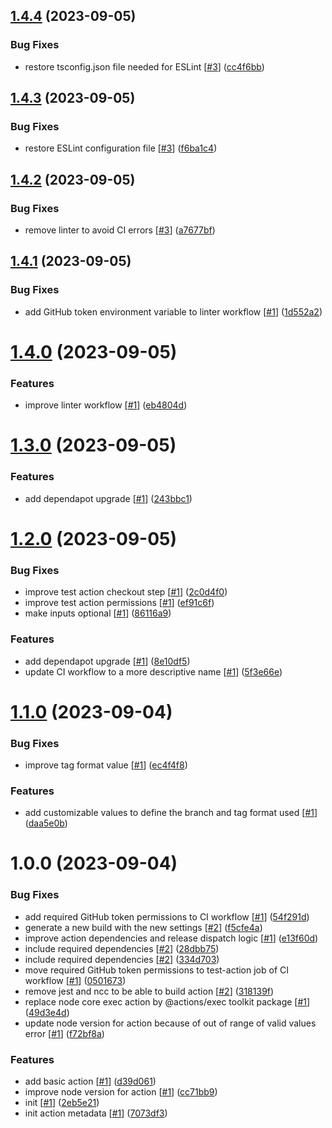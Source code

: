## [1.4.4](https://github.com/d3p1/semantic-release-action/compare/1.4.3...1.4.4) (2023-09-05)


### Bug Fixes

* restore tsconfig.json file needed for ESLint [[#3](https://github.com/d3p1/semantic-release-action/issues/3)] ([cc4f6bb](https://github.com/d3p1/semantic-release-action/commit/cc4f6bbd3481ad21eaa830fd7eefc90d50ae94fa))

## [1.4.3](https://github.com/d3p1/semantic-release-action/compare/1.4.2...1.4.3) (2023-09-05)


### Bug Fixes

* restore ESLint configuration file [[#3](https://github.com/d3p1/semantic-release-action/issues/3)] ([f6ba1c4](https://github.com/d3p1/semantic-release-action/commit/f6ba1c446c930ed4469cabf77cf782c0cc46407d))

## [1.4.2](https://github.com/d3p1/semantic-release-action/compare/1.4.1...1.4.2) (2023-09-05)


### Bug Fixes

* remove linter to avoid CI errors [[#3](https://github.com/d3p1/semantic-release-action/issues/3)] ([a7677bf](https://github.com/d3p1/semantic-release-action/commit/a7677bf9f2f2b6e8752d5f7a3f1fb8125e8e5cae))

## [1.4.1](https://github.com/d3p1/semantic-release-action/compare/1.4.0...1.4.1) (2023-09-05)


### Bug Fixes

* add GitHub token environment variable to linter workflow [[#1](https://github.com/d3p1/semantic-release-action/issues/1)] ([1d552a2](https://github.com/d3p1/semantic-release-action/commit/1d552a2e7881440fbc30eada56e1f4023d873535))

# [1.4.0](https://github.com/d3p1/semantic-release-action/compare/1.3.0...1.4.0) (2023-09-05)


### Features

* improve linter workflow [[#1](https://github.com/d3p1/semantic-release-action/issues/1)] ([eb4804d](https://github.com/d3p1/semantic-release-action/commit/eb4804d3d50549a7d15a3ed647535517a437a16b))

# [1.3.0](https://github.com/d3p1/semantic-release-action/compare/1.2.0...1.3.0) (2023-09-05)


### Features

* add dependapot upgrade [[#1](https://github.com/d3p1/semantic-release-action/issues/1)] ([243bbc1](https://github.com/d3p1/semantic-release-action/commit/243bbc166bb947a8f836ff8f1284257bae476710))

# [1.2.0](https://github.com/d3p1/semantic-release-action/compare/1.1.0...1.2.0) (2023-09-05)


### Bug Fixes

* improve test action checkout step [[#1](https://github.com/d3p1/semantic-release-action/issues/1)] ([2c0d4f0](https://github.com/d3p1/semantic-release-action/commit/2c0d4f0ac6d30c455d19b697f061e2786aeb282c))
* improve test action permissions [[#1](https://github.com/d3p1/semantic-release-action/issues/1)] ([ef91c6f](https://github.com/d3p1/semantic-release-action/commit/ef91c6f70eaf6ea89c2b8d3c0e028109b87f1229))
* make inputs optional [[#1](https://github.com/d3p1/semantic-release-action/issues/1)] ([86116a9](https://github.com/d3p1/semantic-release-action/commit/86116a9a94848638ab6aeac058debb8b1b5ec3ff))


### Features

* add dependapot upgrade [[#1](https://github.com/d3p1/semantic-release-action/issues/1)] ([8e10df5](https://github.com/d3p1/semantic-release-action/commit/8e10df589db5a5fc3ce2ed82cda895236ab7a8d5))
* update CI workflow to a more descriptive name [[#1](https://github.com/d3p1/semantic-release-action/issues/1)] ([5f3e66e](https://github.com/d3p1/semantic-release-action/commit/5f3e66e403eb584805f8563a8116efb3c4c7e2e0))

# [1.1.0](https://github.com/d3p1/semantic-release-action/compare/1.0.0...1.1.0) (2023-09-04)


### Bug Fixes

* improve tag format value [[#1](https://github.com/d3p1/semantic-release-action/issues/1)] ([ec4f4f8](https://github.com/d3p1/semantic-release-action/commit/ec4f4f8686f471b7de97902b0a1510a71dccd251))


### Features

* add customizable values to define the branch and tag format used [[#1](https://github.com/d3p1/semantic-release-action/issues/1)] ([daa5e0b](https://github.com/d3p1/semantic-release-action/commit/daa5e0b7192eb35ccc7caf3c16b2df08c7e002c8))

# 1.0.0 (2023-09-04)


### Bug Fixes

* add required GitHub token permissions to CI workflow [[#1](https://github.com/d3p1/semantic-release-action/issues/1)] ([54f291d](https://github.com/d3p1/semantic-release-action/commit/54f291d02c13d0552b9a86e01281c0deee11a1f4))
* generate a new build with the new settings [[#2](https://github.com/d3p1/semantic-release-action/issues/2)] ([f5cfe4a](https://github.com/d3p1/semantic-release-action/commit/f5cfe4ac1f7c5776ab7cf069d32cd3e5df7f7169))
* improve action dependencies and release dispatch logic [[#1](https://github.com/d3p1/semantic-release-action/issues/1)] ([e13f60d](https://github.com/d3p1/semantic-release-action/commit/e13f60d332e361d76e1fdb7a340a0884c9f43446))
* include required dependencies [[#2](https://github.com/d3p1/semantic-release-action/issues/2)] ([28dbb75](https://github.com/d3p1/semantic-release-action/commit/28dbb75503beb30ece3c2b1900141de4a6231ead))
* include required dependencies [[#2](https://github.com/d3p1/semantic-release-action/issues/2)] ([334d703](https://github.com/d3p1/semantic-release-action/commit/334d70334f834ce4b7a4974d6d29377a9e467b03))
* move required GitHub token permissions to test-action job of CI workflow [[#1](https://github.com/d3p1/semantic-release-action/issues/1)] ([0501673](https://github.com/d3p1/semantic-release-action/commit/050167398a6b406e1a7f5636ed8a2b023b4d3c9d))
* remove jest and ncc to be able to build action [[#2](https://github.com/d3p1/semantic-release-action/issues/2)] ([318139f](https://github.com/d3p1/semantic-release-action/commit/318139fa092b2c54e94d47486ea05adc6dcd5958))
* replace node core exec action by @actions/exec toolkit package [[#1](https://github.com/d3p1/semantic-release-action/issues/1)] ([49d3e4d](https://github.com/d3p1/semantic-release-action/commit/49d3e4d3d25819240f9749c0282b4eb88f73abe3))
* update node version for action because of out of range of valid values error [[#1](https://github.com/d3p1/semantic-release-action/issues/1)] ([f72bf8a](https://github.com/d3p1/semantic-release-action/commit/f72bf8a0c34d6e43bd214a0e483452a17d697ff3))


### Features

* add basic action [[#1](https://github.com/d3p1/semantic-release-action/issues/1)] ([d39d061](https://github.com/d3p1/semantic-release-action/commit/d39d061bcecc87d4f5bf7b22c62ad913f84e0695))
* improve node version for action [[#1](https://github.com/d3p1/semantic-release-action/issues/1)] ([cc71bb9](https://github.com/d3p1/semantic-release-action/commit/cc71bb9f30ae237c39714e971789bef9af6da660))
* init [[#1](https://github.com/d3p1/semantic-release-action/issues/1)] ([2eb5e21](https://github.com/d3p1/semantic-release-action/commit/2eb5e219e5355c25c1fa461aed58e3b1583fd020))
* init action metadata [[#1](https://github.com/d3p1/semantic-release-action/issues/1)] ([7073df3](https://github.com/d3p1/semantic-release-action/commit/7073df3dbcd04c0de9e0e80cbf35507fe866211b))
